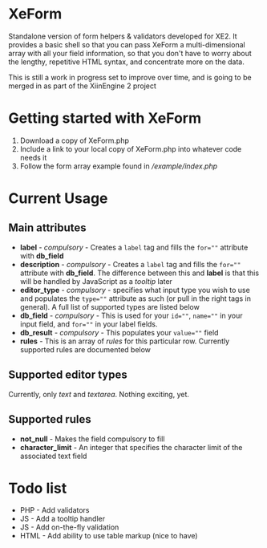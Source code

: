 XeForm
======

Standalone version of form helpers &amp; validators developed for XE2. It provides a basic shell so that you can pass XeForm a multi-dimensional array with all your field information, so that you don't have to worry about the lengthy, repetitive HTML syntax, and concentrate more on the data.

This is still a work in progress set to improve over time, and is going to be merged in as part of the XiinEngine 2 project

Getting started with XeForm
======
1. Download a copy of XeForm.php
2. Include a link to your local copy of XeForm.php into whatever code needs it
3. Follow the form array example found in */example/index.php*

Current Usage
======
Main attributes
----
* **label** - *compulsory* - Creates a <code>label</code> tag and fills the <code>for=""</code> attribute with **db_field**
* **description** - *compulsory* - Creates a <code>label</code> tag and fills the <code>for=""</code> attribute with **db_field**. The difference between this and **label** is that this will be handled by JavaScript as a *tooltip* later
* **editor_type** - *compulsory* - specifies what input type you wish to use and populates the <code>type=""</code> attribute as such (or pull in the right tags in general). A full list of supported types are listed below
* **db_field** - *compulsory* - This is used for your <code>id=""</code>, <code>name=""</code> in your input field, and <code>for=""</code> in your label fields.
* **db_result** - *compulsory* - This populates your <code>value=""</code> field
* **rules** - This is an array of *rules* for this particular row. Currently supported rules are documented below


Supported editor types
----
Currently, only *text* and *textarea*. Nothing exciting, yet.

Supported rules
----
* **not_null** - Makes the field compulsory to fill
* **character_limit** - An integer that specifies the character limit of the associated text field

Todo list
======
* PHP - Add validators
* JS - Add a tooltip handler
* JS - Add on-the-fly validation
* HTML - Add ability to use table markup (nice to have)
